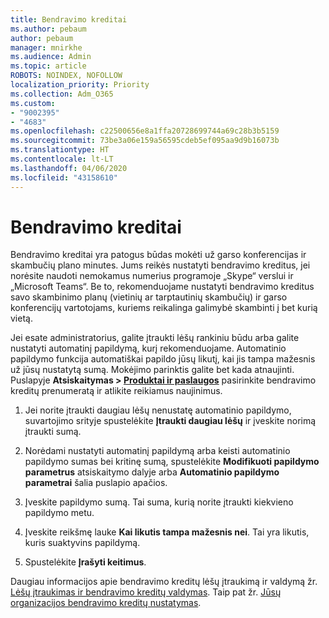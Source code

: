 ```yaml
---
title: Bendravimo kreditai
ms.author: pebaum
author: pebaum
manager: mnirkhe
ms.audience: Admin
ms.topic: article
ROBOTS: NOINDEX, NOFOLLOW
localization_priority: Priority
ms.collection: Adm_O365
ms.custom:
- "9002395"
- "4683"
ms.openlocfilehash: c22500656e8a1ffa20728699744a69c28b3b5159
ms.sourcegitcommit: 73be3a06e159a56595cdeb5ef095aa9d9b16073b
ms.translationtype: HT
ms.contentlocale: lt-LT
ms.lasthandoff: 04/06/2020
ms.locfileid: "43158610"
---
```

# <a name="communication-credits"></a>Bendravimo kreditai

Bendravimo kreditai yra patogus būdas mokėti už garso konferencijas ir skambučių plano minutes.  Jums reikės nustatyti bendravimo kreditus, jei norėsite naudoti nemokamus numerius programoje „Skype“ verslui ir „Microsoft Teams“.  Be to, rekomenduojame nustatyti bendravimo kreditus savo skambinimo planų (vietinių ar tarptautinių skambučių) ir garso konferencijų vartotojams, kuriems reikalinga galimybė skambinti į bet kurią vietą.

Jei esate administratorius, galite įtraukti lėšų rankiniu būdu arba galite nustatyti automatinį papildymą, kurį rekomenduojame.  Automatinio papildymo funkcija automatiškai papildo jūsų likutį, kai jis tampa mažesnis už jūsų nustatytą sumą.  Mokėjimo parinktis galite bet kada atnaujinti. Puslapyje **Atsiskaitymas > [Produktai ir paslaugos](https://go.microsoft.com/fwlink/p/?linkid=842054)** pasirinkite bendravimo kreditų prenumeratą ir atlikite reikiamus naujinimus.

1. Jei norite įtraukti daugiau lėšų nenustatę automatinio papildymo, suvartojimo srityje spustelėkite **Įtraukti daugiau lėšų** ir įveskite norimą įtraukti sumą.

2. Norėdami nustatyti automatinį papildymą arba keisti automatinio papildymo sumas bei kritinę sumą, spustelėkite **Modifikuoti papildymo parametrus** atsiskaitymo dalyje arba **Automatinio papildymo parametrai** šalia puslapio apačios.  

3. Įveskite papildymo sumą.  Tai suma, kurią norite įtraukti kiekvieno papildymo metu.  

4. Įveskite reikšmę lauke **Kai likutis tampa mažesnis nei**.  Tai yra likutis, kuris suaktyvins papildymą.

5. Spustelėkite **Įrašyti keitimus**.

Daugiau informacijos apie bendravimo kreditų lėšų įtraukimą ir valdymą žr. [Lėšų įtraukimas ir bendravimo kreditų valdymas](https://docs.microsoft.com/microsoftteams/add-funds-and-manage-communications-credits). Taip pat žr. [Jūsų organizacijos bendravimo kreditų nustatymas](https://docs.microsoft.com/microsoftteams/set-up-communications-credits-for-your-organization).
